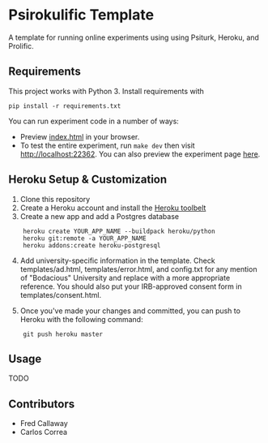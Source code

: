 # Psirokulific Template

A template for running online experiments using using Psiturk, Heroku, and Prolific.

## Requirements

This project works with Python 3. Install requirements with
```
pip install -r requirements.txt
```

You can run experiment code in a number of ways:
- Preview [index.html](index.html) in your browser.
- To test the entire experiment, run `make dev` then visit [http://localhost:22362](http://localhost:22362). You can also preview the experiment page [here](http://localhost:22362/testexperiment).

## Heroku Setup & Customization

1. Clone this repository
2. Create a Heroku account and install the [Heroku toolbelt](https://toolbelt.heroku.com/)
3. Create a new app and add a Postgres database
```
    heroku create YOUR_APP_NAME --buildpack heroku/python
    heroku git:remote -a YOUR_APP_NAME
    heroku addons:create heroku-postgresql
```
4. Add university-specific information in the template. Check templates/ad.html, templates/error.html, and config.txt for any mention of "Bodacious" University and replace with a more appropriate reference. You should also put your IRB-approved consent form in templates/consent.html.

5. Once you've made your changes and committed, you can push to Heroku with the following command:
```
    git push heroku master
```

## Usage

TODO

## Contributors

- Fred Callaway
- Carlos Correa
